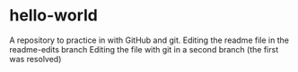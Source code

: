 # hello-world
A repository to practice in with GitHub and git.
Editing the readme file in the readme-edits branch
Editing the file with git in a second branch (the first was resolved)
